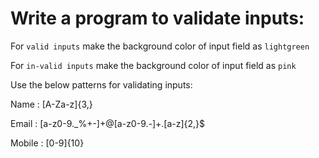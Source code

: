 # Write a program to validate inputs:

For `valid inputs` make the background color of input field as `lightgreen`

For `in-valid inputs` make the background color of input field as `pink`

Use the below patterns for validating inputs:

Name 	: [A-Za-z]{3,} 

Email 	: [a-z0-9._%+-]+@[a-z0-9.-]+\.[a-z]{2,}$

Mobile : [0-9]{10}
